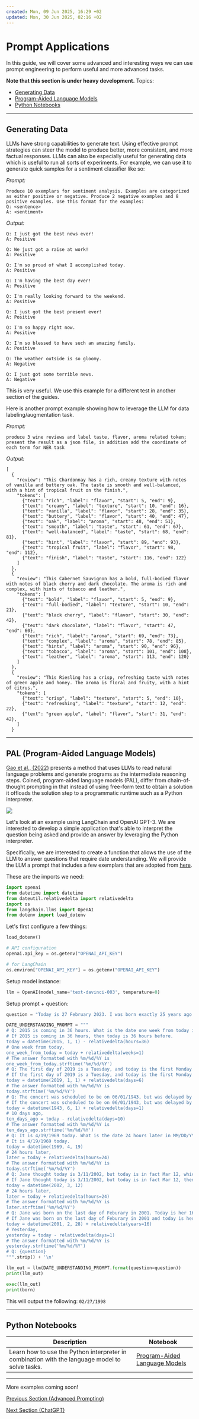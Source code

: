 ```yaml
---
created: Mon, 09 Jun 2025, 16:29 +02
updated: Mon, 30 Jun 2025, 02:16 +02
---
```

# Prompt Applications

In this guide, we will cover some advanced and interesting ways we can use prompt engineering to perform useful and more advanced tasks.

**Note that this section is under heavy development.**
Topics:
- [Generating Data](#generating-data)
- [Program-Aided Language Models](#pal-program-aided-language-models)
- [Python Notebooks](#python-notebooks)

---

## Generating Data

LLMs have strong capabilities to generate text. Using effective prompt strategies can steer the model to produce better, more consistent, and more factual responses. LLMs can also be especially useful for generating data which is useful to run all sorts of experiments. For example, we can use it to generate quick samples for a sentiment classifier like so:

*Prompt:*
```
Produce 10 exemplars for sentiment analysis. Examples are categorized as either positive or negative. Produce 2 negative examples and 8 positive examples. Use this format for the examples:
Q: <sentence>
A: <sentiment>
```

*Output:*
```
Q: I just got the best news ever!
A: Positive

Q: We just got a raise at work!
A: Positive

Q: I'm so proud of what I accomplished today.
A: Positive

Q: I'm having the best day ever!
A: Positive

Q: I'm really looking forward to the weekend.
A: Positive

Q: I just got the best present ever!
A: Positive

Q: I'm so happy right now.
A: Positive

Q: I'm so blessed to have such an amazing family.
A: Positive

Q: The weather outside is so gloomy.
A: Negative

Q: I just got some terrible news.
A: Negative
```

This is very useful. We use this example for a different test in another section of the guides.

Here is another prompt example showing how to leverage the LLM for data labeling/augmentation task.

*Prompt:*
```
produce 3 wine reviews and label taste, flavor, aroma related token; present the result as a json file, in addition add the coordinate of each term for NER task
```

*Output:*
```
[
  {
    "review": "This Chardonnay has a rich, creamy texture with notes of vanilla and buttery oak. The taste is smooth and well-balanced, with a hint of tropical fruit on the finish.",
    "tokens": [
      {"text": "rich", "label": "flavor", "start": 5, "end": 9},
      {"text": "creamy", "label": "texture", "start": 10, "end": 16},
      {"text": "vanilla", "label": "flavor", "start": 28, "end": 35},
      {"text": "buttery", "label": "flavor", "start": 40, "end": 47},
      {"text": "oak", "label": "aroma", "start": 48, "end": 51},
      {"text": "smooth", "label": "taste", "start": 61, "end": 67},
      {"text": "well-balanced", "label": "taste", "start": 68, "end": 81},
      {"text": "hint", "label": "flavor", "start": 89, "end": 93},
      {"text": "tropical fruit", "label": "flavor", "start": 98, "end": 112},
      {"text": "finish", "label": "taste", "start": 116, "end": 122}
    ]
  },
  {
    "review": "This Cabernet Sauvignon has a bold, full-bodied flavor with notes of black cherry and dark chocolate. The aroma is rich and complex, with hints of tobacco and leather.",
    "tokens": [
      {"text": "bold", "label": "flavor", "start": 5, "end": 9},
      {"text": "full-bodied", "label": "texture", "start": 10, "end": 21},
      {"text": "black cherry", "label": "flavor", "start": 30, "end": 42},
      {"text": "dark chocolate", "label": "flavor", "start": 47, "end": 60},
      {"text": "rich", "label": "aroma", "start": 69, "end": 73},
      {"text": "complex", "label": "aroma", "start": 78, "end": 85},
      {"text": "hints", "label": "aroma", "start": 90, "end": 96},
      {"text": "tobacco", "label": "aroma", "start": 101, "end": 108},
      {"text": "leather", "label": "aroma", "start": 113, "end": 120}
    ]
  },
  {
    "review": "This Riesling has a crisp, refreshing taste with notes of green apple and honey. The aroma is floral and fruity, with a hint of citrus.",
    "tokens": [
      {"text": "crisp", "label": "texture", "start": 5, "end": 10},
      {"text": "refreshing", "label": "texture", "start": 12, "end": 22},
      {"text": "green apple", "label": "flavor", "start": 31, "end": 42},
    ]
  }
```

---

## PAL (Program-Aided Language Models)

[Gao et al., (2022)](https://arxiv.org/abs/2211.10435) presents a method that uses LLMs to read natural language problems and generate programs as the intermediate reasoning steps. Coined, program-aided language models (PAL), differ from chain-of-thought prompting in that instead of using free-form text to obtain a solution it offloads the solution step to a programmatic runtime such as a Python interpreter.

![](../img/pal.png)

Let's look at an example using LangChain and OpenAI GPT-3. We are interested to develop a simple application that's able to interpret the question being asked and provide an answer by leveraging the Python interpreter.

Specifically, we are interested to create a function that allows the use of the LLM to answer questions that require date understanding. We will provide the LLM a prompt that includes a few exemplars that are adopted from [here](https://github.com/reasoning-machines/pal/blob/main/pal/prompt/date_understanding_prompt.py).

These are the imports we need:

```python
import openai
from datetime import datetime
from dateutil.relativedelta import relativedelta
import os
from langchain.llms import OpenAI
from dotenv import load_dotenv
```

Let's first configure a few things:

```python
load_dotenv()

# API configuration
openai.api_key = os.getenv("OPENAI_API_KEY")

# for LangChain
os.environ["OPENAI_API_KEY"] = os.getenv("OPENAI_API_KEY")
```

Setup model instance:

```python
llm = OpenAI(model_name='text-davinci-003', temperature=0)
```

Setup prompt + question:

```python
question = "Today is 27 February 2023. I was born exactly 25 years ago. What is the date I was born in MM/DD/YYYY?"

DATE_UNDERSTANDING_PROMPT = """
# Q: 2015 is coming in 36 hours. What is the date one week from today in MM/DD/YYYY?
# If 2015 is coming in 36 hours, then today is 36 hours before.
today = datetime(2015, 1, 1) - relativedelta(hours=36)
# One week from today,
one_week_from_today = today + relativedelta(weeks=1)
# The answer formatted with %m/%d/%Y is
one_week_from_today.strftime('%m/%d/%Y')
# Q: The first day of 2019 is a Tuesday, and today is the first Monday of 2019. What is the date today in MM/DD/YYYY?
# If the first day of 2019 is a Tuesday, and today is the first Monday of 2019, then today is 6 days later.
today = datetime(2019, 1, 1) + relativedelta(days=6)
# The answer formatted with %m/%d/%Y is
today.strftime('%m/%d/%Y')
# Q: The concert was scheduled to be on 06/01/1943, but was delayed by one day to today. What is the date 10 days ago in MM/DD/YYYY?
# If the concert was scheduled to be on 06/01/1943, but was delayed by one day to today, then today is one day later.
today = datetime(1943, 6, 1) + relativedelta(days=1)
# 10 days ago,
ten_days_ago = today - relativedelta(days=10)
# The answer formatted with %m/%d/%Y is
ten_days_ago.strftime('%m/%d/%Y')
# Q: It is 4/19/1969 today. What is the date 24 hours later in MM/DD/YYYY?
# It is 4/19/1969 today.
today = datetime(1969, 4, 19)
# 24 hours later,
later = today + relativedelta(hours=24)
# The answer formatted with %m/%d/%Y is
today.strftime('%m/%d/%Y')
# Q: Jane thought today is 3/11/2002, but today is in fact Mar 12, which is 1 day later. What is the date 24 hours later in MM/DD/YYYY?
# If Jane thought today is 3/11/2002, but today is in fact Mar 12, then today is 3/1/2002.
today = datetime(2002, 3, 12)
# 24 hours later,
later = today + relativedelta(hours=24)
# The answer formatted with %m/%d/%Y is
later.strftime('%m/%d/%Y')
# Q: Jane was born on the last day of Feburary in 2001. Today is her 16-year-old birthday. What is the date yesterday in MM/DD/YYYY?
# If Jane was born on the last day of Feburary in 2001 and today is her 16-year-old birthday, then today is 16 years later.
today = datetime(2001, 2, 28) + relativedelta(years=16)
# Yesterday,
yesterday = today - relativedelta(days=1)
# The answer formatted with %m/%d/%Y is
yesterday.strftime('%m/%d/%Y')
# Q: {question}
""".strip() + '\n'
```

```python
llm_out = llm(DATE_UNDERSTANDING_PROMPT.format(question=question))
print(llm_out)
```

```python
exec(llm_out)
print(born)
```

This will output the following: `02/27/1998`

---

## Python Notebooks

|Description|Notebook|
|--|--|
|Learn how to use the Python interpreter in combination with the language model to solve tasks.|[Program-Aided Language Models](../notebooks/pe-pal.ipynb)|

---

More examples coming soon!

[Previous Section (Advanced Prompting)](./prompts-advanced-usage.md)

[Next Section (ChatGPT)](./prompts-chatgpt.md)
